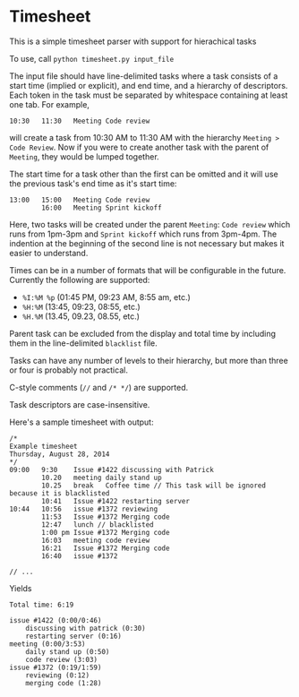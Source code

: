 Timesheet
=========

This is a simple timesheet parser with support for hierachical tasks

To use, call `python timesheet.py input_file`

The input file should have line-delimited tasks where a task consists of a start time (implied or explicit), and end time, and a hierarchy of descriptors.
Each token in the task must be separated by whitespace containing at least one tab.
For example,
  
    10:30	11:30	Meeting	Code review
will create a task from 10:30 AM to 11:30 AM with the hierarchy `Meeting > Code Review`.
Now if you were to create another task with the parent of `Meeting`, they would be lumped together.

The start time for a task other than the first can be omitted and it will use the previous task's end time as it's start time:
    
    13:00	15:00	Meeting	Code review
    		16:00	Meeting	Sprint kickoff
Here, two tasks will be created under the parent `Meeting`: `Code review` which runs from 1pm-3pm and `Sprint kickoff` which runs from 3pm-4pm. The indention at the beginning of the second line is not necessary but makes it easier to understand.

Times can be in a number of formats that will be configurable in the future. Currently the following are supported:
* `%I:%M %p` (01:45 PM, 09:23 AM, 8:55 am, etc.)
* `%H:%M` (13:45, 09:23, 08:55, etc.)
* `%H.%M` (13.45, 09.23, 08.55, etc.)

Parent task can be excluded from the display and total time by including them in the line-delimited `blacklist` file.

Tasks can have any number of levels to their hierarchy, but more than three or four is probably not practical.

C-style comments (`//` and `/* */`) are supported.

Task descriptors are case-insensitive.

Here's a sample timesheet with output:

    /*	
    Example timesheet
    Thursday, August 28, 2014
    */
    09:00	9:30	Issue #1422	discussing with Patrick
    		10.20	meeting	daily stand up	
    		10.25	break	Coffee time // This task will be ignored because it is blacklisted
    		10:41	Issue #1422	restarting server
    10:44	10:56	issue #1372	reviewing
    		11:53	Issue #1372	Merging code
    		12:47	lunch // blacklisted
    		1:00 pm	Issue #1372	Merging code
    		16:03	meeting	code review
    		16:21	Issue #1372	Merging code
    		16:40	issue #1372

    // ...
    
Yields

    Total time: 6:19
    
    issue #1422 (0:00/0:46)
        discussing with patrick (0:30)
        restarting server (0:16)
    meeting (0:00/3:53)
        daily stand up (0:50)
        code review (3:03)
    issue #1372 (0:19/1:59)
        reviewing (0:12)
        merging code (1:28)
